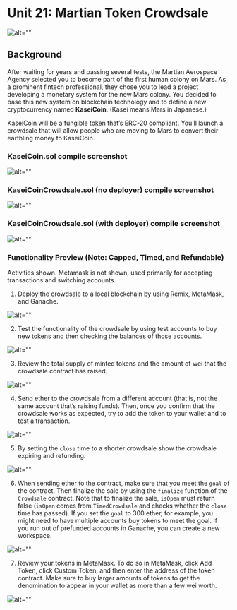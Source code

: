 # Unit 21: Martian Token Crowdsale

![alt=""](Images/application-image.png)

## Background

After waiting for years and passing several tests, the Martian Aerospace Agency selected you to become part of the first human colony on Mars. As a prominent fintech professional, they chose you to lead a project developing a monetary system for the new Mars colony. You decided to base this new system on blockchain technology and to define a new cryptocurrency named **KaseiCoin**. (Kasei means Mars in Japanese.)

KaseiCoin will be a fungible token that’s ERC-20 compliant. You’ll launch a crowdsale that will allow people who are moving to Mars to convert their earthling money to KaseiCoin.

### KaseiCoin.sol compile screenshot
![alt=""](Images/KaseiCoin.png)

### KaseiCoinCrowdsale.sol (no deployer) compile screenshot
![alt=""](Images/KaseiCoinCrowdsale.png)

### KaseiCoinCrowdsale.sol (with deployer) compile screenshot
![alt=""](Images/KaseiCoinCrowdsaleDeployer.png)

### Functionality Preview (Note: Capped, Timed, and Refundable)
Activities shown. Metamask is not shown, used primarily for accepting transactions and switching accounts.
1. Deploy the crowdsale to a local blockchain by using Remix, MetaMask, and Ganache.

![alt=""](Images/1.gif)

2. Test the functionality of the crowdsale by using test accounts to buy new tokens and then checking the balances of those accounts.

![alt=""](Images/2.gif)

3. Review the total supply of minted tokens and the amount of wei that the crowdsale contract has raised.

![alt=""](Images/3.gif)

4. Send ether to the crowdsale from a different account (that is, not the same account that’s raising funds). Then, once you confirm that the crowdsale works as expected, try to add the token to your wallet and to test a transaction.

![alt=""](Images/4.gif)

5. By setting the `close` time to a shorter crowdsale show the crowdsale expiring and refunding.

![alt=""](Images/5.png)

6. When sending ether to the contract, make sure that you meet the `goal` of the contract. Then finalize the sale by using the `finalize` function of the `Crowdsale` contract. Note that to finalize the sale, `isOpen` must return false (`isOpen` comes from `TimedCrowdsale` and checks whether the `close` time has passed). If you set the `goal` to 300 ether, for example, you might need to have multiple accounts buy tokens to meet the goal. If you run out of prefunded accounts in Ganache, you can create a new workspace.

![alt=""](Images/6.gif)

7. Review your tokens in MetaMask. To do so in MetaMask, click Add Token, click Custom Token, and then enter the address of the token contract. Make sure to buy larger amounts of tokens to get the denomination to appear in your wallet as more than a few wei worth.

![alt=""](Images/7.png)
